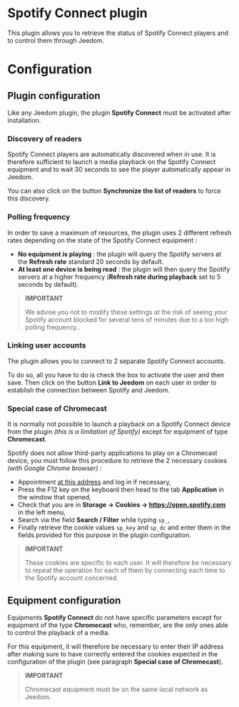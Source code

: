 # Spotify Connect plugin

This plugin allows you to retrieve the status of Spotify Connect players and to control them through Jeedom.

# Configuration

## Plugin configuration

Like any Jeedom plugin, the plugin **Spotify Connect** must be activated after installation.

### Discovery of readers

Spotify Connect players are automatically discovered when in use. It is therefore sufficient to launch a media playback on the Spotify Connect equipment and to wait 30 seconds to see the player automatically appear in Jeedom.

You can also click on the button **Synchronize the list of readers** to force this discovery.

### Polling frequency

In order to save a maximum of resources, the plugin uses 2 different refresh rates depending on the state of the Spotify Connect equipment :

- **No equipment is playing** : the plugin will query the Spotify servers at the **Refresh rate** standard 20 seconds by default.
- **At least one device is being read** : the plugin will then query the Spotify servers at a higher frequency (**Refresh rate during playback** set to 5 seconds by default).

>**IMPORTANT**
>
>We advise you not to modify these settings at the risk of seeing your Spotify account blocked for several tens of minutes due to a too high polling frequency..

### Linking user accounts

The plugin allows you to connect to 2 separate Spotify Connect accounts.

To do so, all you have to do is check the box to activate the user and then save. Then click on the button **Link to Jeedom** on each user in order to establish the connection between Spotify and Jeedom.

### Special case of Chromecast

It is normally not possible to launch a playback on a Spotify Connect device from the plugin *(this is a limitation of Spotify)* except for equipment of type **Chromecast**.

Spotify does not allow third-party applications to play on a Chromecast device, you must follow this procedure to retrieve the 2 necessary cookies *(with Google Chrome browser)* :

- Appointment [at this address](https://open.spotify.com/) and log in if necessary,
- Press the F12 key on the keyboard then head to the tab **Application** in the window that opened,
- Check that you are in **Storage → Cookies → https://open.spotify.com** in the left menu,
- Search via the field **Search / Filter** while typing ``sp_``,
- Finally retrieve the cookie values ``sp_key`` and ``sp_dc`` and enter them in the fields provided for this purpose in the plugin configuration.

>**IMPORTANT**
>
>These cookies are specific to each user. It will therefore be necessary to repeat the operation for each of them by connecting each time to the Spotify account concerned.

## Equipment configuration

Equipments **Spotify Connect** do not have specific parameters except for equipment of the type **Chromecast** who, remember, are the only ones able to control the playback of a media.

For this equipment, it will therefore be necessary to enter their IP address after making sure to have correctly entered the cookies expected in the configuration of the plugin (see paragraph **Special case of Chromecast**).

>**IMPORTANT**
>
>Chromecast equipment must be on the same local network as Jeedom.
